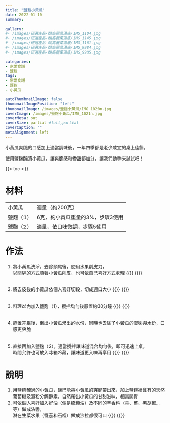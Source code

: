 ```yaml
---
title: "鹽麴小黃瓜"
date: 2022-01-10
summary:

gallery: 
#- /images/研選產品-酸高麗菜湯底/IMG_1104.jpg
#- /images/研選產品-酸高麗菜湯底/IMG_1145.jpg
#- /images/研選產品-酸高麗菜湯底/IMG_1161.jpg
#- /images/研選產品-酸高麗菜湯底/IMG_9984.jpg
#- /images/研選產品-酸高麗菜湯底/IMG_9985.jpg

categories:
- 家常食譜
- 鹽麴
tags:
- 家常食譜
- 鹽麴
- 小黃瓜

autoThumbnailImage: false
thumbnailImagePosition: "left"
thumbnailImage: /images/鹽麴小黃瓜/IMG_1020n.jpg
coverImage: /images/鹽麴小黃瓜/IMG_1021n.jpg
coverMeta: out
coverSize: partial #full,partial
coverCaption: ""
metaAlignment: left
---
```

小黃瓜爽脆的口感加上適當調味後，一年四季都是老少咸宜的桌上佳餚。
<!--more-->
使用鹽麴醃漬小黃瓜，讓爽脆感和香甜都加分，讓我們動手來試試吧！

{{< toc >}}

# 材料
|||
|:--|:--|
|小黃瓜|適量（約200克）|
|鹽麴（1）|6克，約小黃瓜重量的3%，步驟3使用|
|鹽麴（2）|適量，依口味微調，步驟5使用|

# 作法
1. 將小黃瓜洗淨，去除頭尾後，使用水果削皮刀，\
以間隔的方式順著小黃瓜削皮，也可依自己喜好方式處理
{{<image classes="nocaption fancybox fig-50" thumbnail-width="100%" thumbnail-height="100%" src="/images/鹽麴小黃瓜/IMG_0972.jpg" title="" >}}
{{<image classes="clear">}}

######
2. 將去皮後的小黃瓜依個人喜好切段，切成適口大小
{{<image classes="nocaption fancybox fig-50" thumbnail-width="100%" thumbnail-height="100%" src="/images/鹽麴小黃瓜/IMG_0973.jpg" title="" >}}
{{<image classes="clear">}}

######
3. 料理盆內加入鹽麴（1），攪拌均勻後靜置約30分鐘
{{<image classes="nocaption fancybox fig-50" thumbnail-width="100%" thumbnail-height="100%" src="/images/鹽麴小黃瓜/IMG_0982.jpg" title="" >}}
{{<image classes="clear">}}

######
4. 靜置完畢後，倒出小黃瓜滲出的水份，同時也去除了小黃瓜的澀味與水份，口感更爽脆

######
5. 直接再加入鹽麴（2），適當攪拌讓味道混合均勻後，即可迅速上桌。\
時間允許也可放入冰箱冷藏，讓味道更入味再享用
{{<image classes="nocaption fancybox fig-50" thumbnail-width="100%" thumbnail-height="100%" src="/images/鹽麴小黃瓜/IMG_1178.jpg" title="" >}}
{{<image classes="clear">}}

# 說明
1.	用鹽麴醃過的小黃瓜，鹽巴能將小黃瓜的爽脆帶出來，加上鹽麴裡含有的天然葡萄糖及澱粉分解酵素，自然帶出小黃瓜的甘甜滋味，相當開胃
2.	可依個人喜好加入好油（像是橄欖油）及不同的辛香料（蒜、薑、黑胡椒...等）做成沾醬，\
淋在生菜水果（番茄和石榴）做成沙拉都很可口
{{<image classes="nocaption fancybox fig-50" thumbnail-width="100%" thumbnail-height="100%" src="/images/鹽麴小黃瓜/IMG_1033.jpg" title="" >}}
{{<image classes="clear">}}
